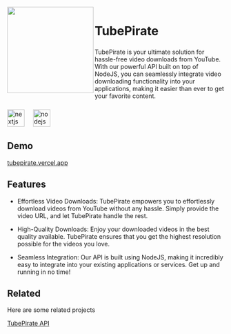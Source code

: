 
<br clear="both">

<img align="left" height="200" src="https://i.imgur.com/mvUep0h.png"  />

###

<h1 align="left">TubePirate</h1>

###

<p align="left">TubePirate is your ultimate solution for hassle-free video downloads from YouTube. With our powerful API built on top of NodeJS, you can seamlessly integrate video downloading functionality into your applications, making it easier than ever to get your favorite content.</p>

###

<div align="left">
  <img src="https://cdn.jsdelivr.net/gh/devicons/devicon/icons/nextjs/nextjs-original.svg" height="40" alt="nextjs logo"  />
  <img width="12" />
  <img src="https://cdn.jsdelivr.net/gh/devicons/devicon/icons/nodejs/nodejs-original.svg" height="40" alt="nodejs logo"  />
</div>

###

## Demo

[tubepirate.vercel.app](https://tubepirate.vercel.app)


## Features

- Effortless Video Downloads: TubePirate empowers you to effortlessly download videos from YouTube without any hassle. Simply provide the video URL, and let TubePirate handle the rest.

- High-Quality Downloads: Enjoy your downloaded videos in the best quality available. TubePirate ensures that you get the highest resolution possible for the videos you love.

- Seamless Integration: Our API is built using NodeJS, making it incredibly easy to integrate into your existing applications or services. Get up and running in no time!

## Related

Here are some related projects

[TubePirate API](https://github.com/Orloxx23/TubePirateAPI)

